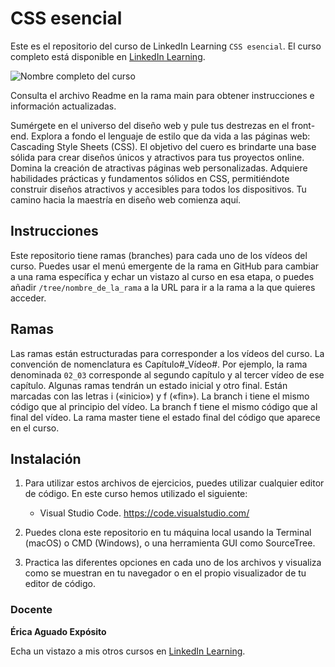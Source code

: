 # CSS esencial

Este es el repositorio del curso de LinkedIn Learning `CSS esencial`. El curso completo está disponible en [LinkedIn Learning][lil-course-url].

![Nombre completo del curso][lil-thumbnail-url] 

Consulta el archivo Readme en la rama main para obtener instrucciones e información actualizadas.

Sumérgete en el universo del diseño web y pule tus destrezas en el front-end. Explora a fondo el lenguaje de estilo que da vida a las páginas web: Cascading Style Sheets (CSS). El objetivo del cuero es brindarte una base sólida para crear diseños únicos y atractivos para tus proyectos online. Domina la creación de atractivas páginas web personalizadas. Adquiere habilidades prácticas y fundamentos sólidos en CSS, permitiéndote construir diseños atractivos y accesibles para todos los dispositivos. Tu camino hacia la maestría en diseño web comienza aquí.

## Instrucciones

Este repositorio tiene ramas (branches) para cada uno de los vídeos del curso. Puedes usar el menú emergente de la rama en GitHub para cambiar a una rama específica y echar un vistazo al curso en esa etapa, o puedes añadir `/tree/nombre_de_la_rama` a la URL para ir a la rama a la que quieres acceder.

## Ramas

Las ramas están estructuradas para corresponder a los vídeos del curso. La convención de nomenclatura es Capítulo#_Vídeo#. Por ejemplo, la rama denominada `02_03` corresponde al segundo capítulo y al tercer vídeo de ese capítulo. Algunas ramas tendrán un estado inicial y otro final. Están marcadas con las letras i («inicio») y f («fin»). La branch i tiene el mismo código que al principio del vídeo. La branch f tiene el mismo código que al final del vídeo. La rama master tiene el estado final del código que aparece en el curso.

## Instalación

1. Para utilizar estos archivos de ejercicios, puedes utilizar cualquier editor de código. En este curso hemos utilizado el siguiente:
   - Visual Studio Code. https://code.visualstudio.com/

2. Puedes clona este repositorio en tu máquina local usando la Terminal (macOS) o CMD (Windows), o una herramienta GUI como SourceTree.
3. Practica las diferentes opciones en cada uno de los archivos y visualiza como se muestran en tu navegador o en el propio visualizador de tu editor de código.

### Docente

**Érica Aguado Expósito**

Echa un vistazo a mis otros cursos en [LinkedIn Learning](https://www.linkedin.com/learning/instructors/erica-aguado-exposito).

[0]: # (Replace these placeholder URLs with actual course URLs)
[lil-course-url]: https://www.linkedin.com
[lil-thumbnail-url]: https:

[1]: # (End of ES-Instruction ###############################################################################################)

